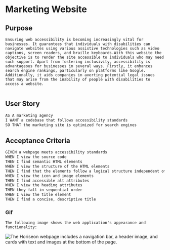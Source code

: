 
# Marketing Website



## Purpose 

```
Ensuring web accessibility is becoming increasingly vital for businesses. It guarantees that individuals with disabilities can navigate websites using various assistive technologies such as video captions, screen readers, and braille keyboards.With this website the objective is to render the site accessible to individuals who may need such support. Apart from fostering inclusivity, accessibility is advantageous for businesses in several ways. Firstly, it enhances search engine rankings, particularly on platforms like Google. Additionally, it aids companies in averting potential legal issues that may arise from the inability of people with disabilities to access a website.


```

## User Story

```md
AS A marketing agency
I WANT a codebase that follows accessibility standards
SO THAT the marketing site is optimized for search engines
```


## Acceptance Criteria


```md
GIVEN a webpage meets accessibility standards
WHEN I view the source code
THEN I find semantic HTML elements
WHEN I view the structure of the HTML elements
THEN I find that the elements follow a logical structure independent of styling and positioning
WHEN I view the icon and image elements
THEN I find accessible alt attributes
WHEN I view the heading attributes
THEN they fall in sequential order
WHEN I view the title element
THEN I find a concise, descriptive title
```

### Gif

```
The following image shows the web application's appearance and functionality:

```

![The Horiseon webpage includes a navigation bar, a header image, and cards with text and images at the bottom of the page.](./assets/marketingsite.gif)